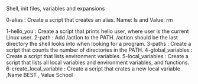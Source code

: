 Shell, init files, variables and expansions

0-alias : Create a script that creates an alias. Name: ls and Value: rm 

1-hello_you : Create a script that prints hello user, where user is the current Linux user.
2-path : Add /action to the PATH. /action should be the last directory the shell looks into when looking for a program.
3-paths : Create a script that counts the number of directories in the PATH.
4-global_variables : Create a script that lists environment variables.
5-local_variables : Create a script that lists all local variables and environment variables, and functions.
6-create_local_variable : Create a script that crates a new local variable ,Name BEST , Value School
